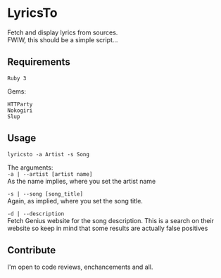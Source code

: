 # LyricsTo

Fetch and display lyrics from sources.  
FWIW, this should be a simple script...

## Requirements

`Ruby 3`

Gems: 

```
HTTParty
Nokogiri
Slup
```

## Usage

`lyricsto -a Artist -s Song`

The arguments:  
`-a | --artist [artist name]`  
As the name implies, where you set the artist name

`-s | --song [song_title]`  
Again, as implied, where you set the song title.

`-d | --description`  
Fetch Genius website for the song description. This is a search on their website 
so keep in mind that some results are actually false positives


## Contribute  

I'm open to code reviews, enchancements and all.
